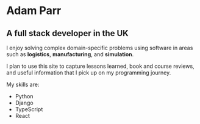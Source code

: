 # Adam Parr

## A full stack developer in the UK

I enjoy solving complex domain-specific problems using software in areas such as **logistics**, **manufacturing**, and **simulation**.

I plan to use this site to capture lessons learned, book and course reviews, and useful information that I pick up on my programming journey.

My skills are:
- Python
- Django
- TypeScript
- React
